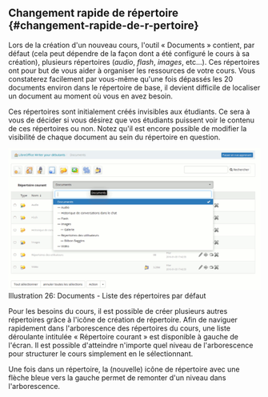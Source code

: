## Changement rapide de répertoire {#changement-rapide-de-r-pertoire}

Lors de la création d'un nouveau cours, l'outil « Documents » contient, par défaut \(cela peut dépendre de la façon dont a été configuré le cours à sa création\), plusieurs répertoires \(_audio_, _flash_, _images_, etc...\). Ces répertoires ont pour but de vous aider à organiser les ressources de votre cours. Vous constaterez facilement par vous-même qu'une fois dépassés les 20 documents environ dans le répertoire de base, il devient difficile de localiser un document au moment où vous en avez besoin.

Ces répertoires sont initialement créés invisibles aux étudiants. Ce sera à vous de décider si vous désirez que vos étudiants puissent voir le contenu de ces répertoires ou non. Notez qu'il est encore possible de modifier la visibilité de chaque document au sein du répertoire en question.

![](../assets/graficos17.png)Illustration 26: Documents - Liste des répertoires par défaut

Pour les besoins du cours, il est possible de créer plusieurs autres répertoires grâce à l'icône de création de répertoire. Afin de naviguer rapidement dans l'arborescence des répertoires du cours, une liste déroulante intitulée « Répertoire courant » est disponible à gauche de l'écran. Il est possible d'atteindre n'importe quel niveau de l'arborescence pour structurer le cours simplement en le sélectionnant.

Une fois dans un répertoire, la \(nouvelle\) icône de répertoire avec une flèche bleue vers la gauche permet de remonter d'un niveau dans l'arborescence.

